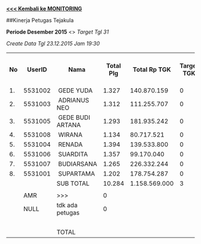 **[<<< Kembali ke MONITORING](https://github.com/suriawan/Area-Bali-Utara/blob/master/TUSBUNG.md)**


##Kinerja Petugas Tejakula

**Periode Desember 2015** <> _Target Tgl 31_


_Create Data Tgl 23.12.2015 Jam 19:30_


<table><tbody><tr><th>No</th><th>UserID</th><th>Nama</th><th>Total Plg</th><th>Total Rp TGK</th><th>Target TGK</th><th>Realisasi Saldo TGK (Blm Lunas)</th><th>% Pencapaian Thd Target TGK</th><th>BOBOT SLA</th><th>PK 1 Bln - Blm Lunas</th><th>PK 2 Bln - Blm Lunas</th><th>PK 3 Bln - Blm Lunas</th><th>PK 4 Bln - Blm Lunas</th></tr><tr><td>1.</td><td>5531002</td><td>&nbsp;GEDE YUDA</td><td>1.327</td><td>140.870.159</td><td>0</td><td>1.242.935</td><td>-310733550%</td><td>0,00%</td><td>16</td><td>0</td><td>0</td><td>0</td></tr><tr><td>2.</td><td>5531003</td><td>&nbsp;ADRIANUS NEO</td><td>1.312</td><td>111.255.707</td><td>0</td><td>1.276.349</td><td>-319087050%</td><td>0,00%</td><td>22</td><td>0</td><td>0</td><td>0</td></tr><tr><td>3.</td><td>5531005</td><td>&nbsp;GEDE BUDI ARTANA</td><td>1.293</td><td>181.935.242</td><td>0</td><td>5.846.330</td><td>-1461582300%</td><td>0,00%</td><td>77</td><td>0</td><td>0</td><td>0</td></tr><tr><td>4.</td><td>5531008</td><td>&nbsp;WIRANA</td><td>1.134</td><td>80.717.521</td><td>0</td><td>5.883.369</td><td>-1470842050%</td><td>0,00%</td><td>87</td><td>0</td><td>0</td><td>0</td></tr><tr><td>5.</td><td>5531004</td><td>&nbsp;RENADA</td><td>1.394</td><td>139.533.800</td><td>0</td><td>9.534.348</td><td>-2383586800%</td><td>0,00%</td><td>117</td><td>0</td><td>0</td><td>0</td></tr><tr><td>6.</td><td>5531006</td><td>&nbsp;SUARDITA</td><td>1.357</td><td>99.170.040</td><td>0</td><td>8.763.318</td><td>-2190829300%</td><td>0,00%</td><td>109</td><td>0</td><td>0</td><td>0</td></tr><tr><td>7.</td><td>5531007</td><td>&nbsp;BUDIARSANA</td><td>1.265</td><td>226.332.244</td><td>0</td><td>13.099.439</td><td>-3274859550%</td><td>0,00%</td><td>88</td><td>0</td><td>0</td><td>0</td></tr><tr><td>8.</td><td>5531001</td><td>&nbsp;SUPARTAMA</td><td>1.202</td><td>178.754.287</td><td>0</td><td>17.675.704</td><td>-4418925800%</td><td>0,00%</td><td>35</td><td>0</td><td>0</td><td>0</td></tr><tr><td> </td><td> </td><td>SUB TOTAL</td><td>10.284</td><td>1.158.569.000</td><td>3</td><td>63.321.792</td><td>-1978805800%</td><td>0,00%</td><td>551</td><td>0</td><td>0</td><td>0</td></tr><tr><td> </td><td> </td><td> </td><td> </td><td> </td><td> </td><td> </td><td> </td><td> </td><td> </td><td> </td><td> </td><td> </td></tr><tr><td> </td><td>AMR</td><td>&gt;&gt;&gt;</td><td>0</td><td> </td><td> </td><td> - </td><td> </td><td> </td><td>0</td><td>0</td><td>0</td><td>0</td></tr><tr><td> </td><td>NULL</td><td>tdk ada petugas</td><td>0</td><td> </td><td> </td><td> - </td><td> </td><td> </td><td>0</td><td>0</td><td>0</td><td> </td></tr><tr><td> </td><td> </td><td> </td><td> </td><td> </td><td> </td><td> - </td><td> </td><td> </td><td> - </td><td> - </td><td> - </td><td> - </td></tr><tr><td> </td><td> </td><td>TOTAL</td><td> </td><td> </td><td> </td><td> 63.321.792 </td><td> </td><td> </td><td> 551 </td><td> - </td><td> - </td><td> - </td></tr></tbody></table>
